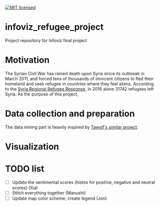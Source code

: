 [![MIT licensed](https://img.shields.io/badge/license-MIT-blue.svg)](https://github.com/Elixeus/infoviz_refugee_project/blob/master/LICENSE.md)
# infoviz_refugee_project
Project repository for Infoviz final project
# Motivation
The Syrian Civil War has rained death upon Syria since its outbreak in March 2011, and forced tens of thousands of innocent citizens to fled their homeland and seek refugee in countries where they feel aliens. According to the [Syria Regional Refugee Response](http://data.unhcr.org/syrianrefugees/regional.php), in 2016 alone 31742 refugees left Syria. As the purpose of this project,
# Data collection and preparation
The data mining part is heavily inspired by [Tawsif's similar project](https://github.com/tawsifkhan/Syrian-Refugee-Twitter-Data-Analysis).
# Visualization


# TODO list
- [ ] Update the sentimental scores (histos for positive, negative and neutral scores) (Xia)
- [ ] Stitch everything together (Manushi)
- [ ] Update map color scheme; create legend (Jon)
